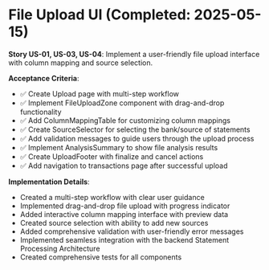 # File Upload UI (Completed: 2025-05-15)

**Story US-01, US-03, US-04**: Implement a user-friendly file upload interface with column mapping and source selection.

**Acceptance Criteria**:
- ✅ Create Upload page with multi-step workflow
- ✅ Implement FileUploadZone component with drag-and-drop functionality
- ✅ Add ColumnMappingTable for customizing column mappings
- ✅ Create SourceSelector for selecting the bank/source of statements
- ✅ Add validation messages to guide users through the upload process
- ✅ Implement AnalysisSummary to show file analysis results
- ✅ Create UploadFooter with finalize and cancel actions
- ✅ Add navigation to transactions page after successful upload

**Implementation Details**:
- Created a multi-step workflow with clear user guidance
- Implemented drag-and-drop file upload with progress indicator
- Added interactive column mapping interface with preview data
- Created source selection with ability to add new sources
- Added comprehensive validation with user-friendly error messages
- Implemented seamless integration with the backend Statement Processing Architecture
- Created comprehensive tests for all components 